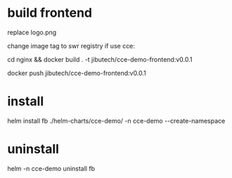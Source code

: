 # build frontend

replace logo.png

change image tag to swr registry if use cce:

cd nginx && docker build . -t jibutech/cce-demo-frontend:v0.0.1

docker push jibutech/cce-demo-frontend:v0.0.1

# install

helm install fb ./helm-charts/cce-demo/ -n cce-demo --create-namespace

# uninstall

helm -n cce-demo uninstall fb
